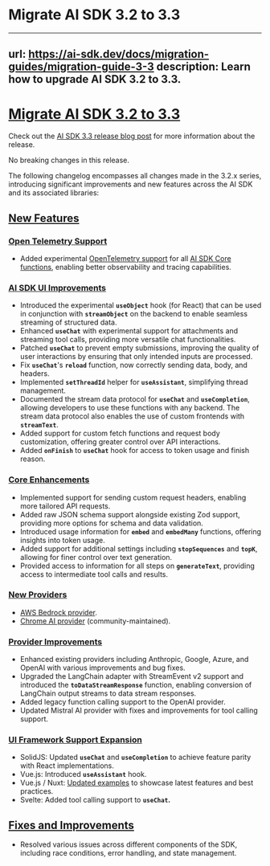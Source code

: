 # Migrate AI SDK 3.2 to 3.3


---
url: https://ai-sdk.dev/docs/migration-guides/migration-guide-3-3
description: Learn how to upgrade AI SDK 3.2 to 3.3.
---


# [Migrate AI SDK 3.2 to 3.3](#migrate-ai-sdk-32-to-33)


Check out the [AI SDK 3.3 release blog post](https://vercel.com/blog/vercel-ai-sdk-3-3) for more information about the release.

No breaking changes in this release.

The following changelog encompasses all changes made in the 3.2.x series, introducing significant improvements and new features across the AI SDK and its associated libraries:


## [New Features](#new-features)



### [Open Telemetry Support](#open-telemetry-support)


-   Added experimental [OpenTelemetry support](/docs/ai-sdk-core/telemetry#telemetry) for all [AI SDK Core functions](/docs/ai-sdk-core/overview#ai-sdk-core-functions), enabling better observability and tracing capabilities.


### [AI SDK UI Improvements](#ai-sdk-ui-improvements)


-   Introduced the experimental **`useObject`** hook (for React) that can be used in conjunction with **`streamObject`** on the backend to enable seamless streaming of structured data.
-   Enhanced **`useChat`** with experimental support for attachments and streaming tool calls, providing more versatile chat functionalities.
-   Patched **`useChat`** to prevent empty submissions, improving the quality of user interactions by ensuring that only intended inputs are processed.
-   Fix **`useChat`**'s **`reload`** function, now correctly sending data, body, and headers.
-   Implemented **`setThreadId`** helper for **`useAssistant`**, simplifying thread management.
-   Documented the stream data protocol for **`useChat`** and **`useCompletion`**, allowing developers to use these functions with any backend. The stream data protocol also enables the use of custom frontends with **`streamText`**.
-   Added support for custom fetch functions and request body customization, offering greater control over API interactions.
-   Added **`onFinish`** to **`useChat`** hook for access to token usage and finish reason.


### [Core Enhancements](#core-enhancements)


-   Implemented support for sending custom request headers, enabling more tailored API requests.
-   Added raw JSON schema support alongside existing Zod support, providing more options for schema and data validation.
-   Introduced usage information for **`embed`** and **`embedMany`** functions, offering insights into token usage.
-   Added support for additional settings including **`stopSequences`** and **`topK`**, allowing for finer control over text generation.
-   Provided access to information for all steps on **`generateText`**, providing access to intermediate tool calls and results.


### [New Providers](#new-providers)


-   [AWS Bedrock provider](/providers/ai-sdk-providers/amazon-bedrock).
-   [Chrome AI provider](/providers/community-providers/chrome-ai) (community-maintained).


### [Provider Improvements](#provider-improvements)


-   Enhanced existing providers including Anthropic, Google, Azure, and OpenAI with various improvements and bug fixes.
-   Upgraded the LangChain adapter with StreamEvent v2 support and introduced the **`toDataStreamResponse`** function, enabling conversion of LangChain output streams to data stream responses.
-   Added legacy function calling support to the OpenAI provider.
-   Updated Mistral AI provider with fixes and improvements for tool calling support.


### [UI Framework Support Expansion](#ui-framework-support-expansion)


-   SolidJS: Updated **`useChat`** and **`useCompletion`** to achieve feature parity with React implementations.
-   Vue.js: Introduced **`useAssistant`** hook.
-   Vue.js / Nuxt: [Updated examples](https://github.com/vercel/ai/tree/main/examples/nuxt-openai) to showcase latest features and best practices.
-   Svelte: Added tool calling support to **`useChat`.**


## [Fixes and Improvements](#fixes-and-improvements)


-   Resolved various issues across different components of the SDK, including race conditions, error handling, and state management.
